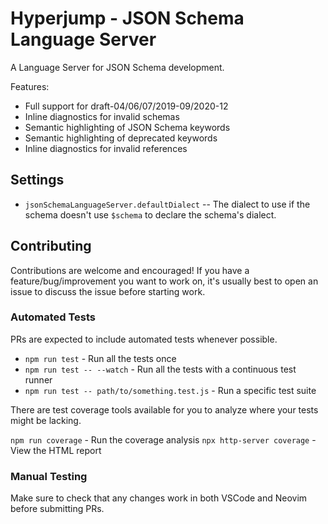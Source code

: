 # Hyperjump - JSON Schema Language Server

A Language Server for JSON Schema development.

Features:
* Full support for draft-04/06/07/2019-09/2020-12
* Inline diagnostics for invalid schemas
* Semantic highlighting of JSON Schema keywords
* Semantic highlighting of deprecated keywords
* Inline diagnostics for invalid references

## Settings

* `jsonSchemaLanguageServer.defaultDialect` -- The dialect to use if the schema
  doesn't use `$schema` to declare the schema's dialect.

## Contributing

Contributions are welcome and encouraged! If you have a feature/bug/improvement
you want to work on, it's usually best to open an issue to discuss the issue
before starting work.

### Automated Tests

PRs are expected to include automated tests whenever possible.

* `npm run test` - Run all the tests once
* `npm run test -- --watch` - Run all the tests with a continuous test runner
* `npm run test -- path/to/something.test.js` - Run a specific test suite

There are test coverage tools available for you to analyze where your tests
might be lacking.

`npm run coverage` - Run the coverage analysis
`npx http-server coverage` - View the HTML report

### Manual Testing

Make sure to check that any changes work in both VSCode and Neovim before
submitting PRs.
